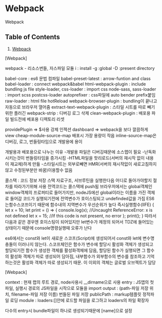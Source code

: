 # **Webpack**
Webpack


## Table of Contents
1. [Webpack](#webpack)

[Webpack]

webpack - 리소스번들, 자스파일 모듈
i : install
-g :global
-D :present directory

babel-core : es6 문법 컴파일
babel-preset-latest : arrow-funtion and class
babel-loader : connect webpack&babel
html-webpack-plugin : include bundling js file
style-loader, css-loader : import css
node-sass, sass-loader : import scss
postcss-loader autoprefixer : css파일에 auto bender prefix붙임
raw-loader : html file hotReload
webpack-browser-plugin : bundling이 끝나고 자동으로 브라우저 열어줌
extract-text-webpack-plugin : 스타일 시트를 따로 빼기 위한 플러긴
webpack-strip : 디버깅 로그 삭제
clean-webpack-plugin : 배포용 파일 빌드전에 베포용 디렉토리 리셋

providePlugin => $사용 강제 인젝션
dashboard => webpack을 보다 깔끔하게 view
cheap-module-source-map 배포시 가장 용량이 작음
inline-source-map은 디버깅, 로그, 번들링타임으로 개발용에 용이

개발용과 배포용으로 나누는 이유
-개발용 파일은 디버깅때문에 소스맵이 필요
-난독화시키는것이 번들링타임을 증가시킴
-HTML파일을 핫리로드(서버의 재시작 없이 내용이 재교체)하게 만듦
-스타일시트는 외부로빼면 HMR(서버의 재시작없이 새로고침하지않고 수정된부분만 바꿈)이용할수 없음


콜스택 : 코드 정보 저장 스택 자료구조, 서브루틴을 실행한다음 어디로 돌아가야할지 절차를 따라가기위해 사용
전역코드는 콜스택에 push됨
브라우저에서는 global객체인 window객체의 프로퍼티로 들어가지만, nodeJS에선 global이라는 이름을 가진 객체로 들어감
코드가 실행되기전에 전역변수가 호이스팅되고 undefinded값을 가짐
ES6는함수스코프이기 때문에 함수내의 지역변수가 우선순위가 높다
즉시실행함수(IIFE)
{
  let x = 10;
  let print = () => {
    console.log(x); //Uncaught ReferenceError: x is not defined
    let x = 15; //If this code is not present, no error
  };
  print();
}
따라서 다음과 같은 경우엔 호이스팅이 되어있지만 let변수가 제정의 되어서 TDZ에 들어있는 상태이기 때문에 console명령실행때 오류가 난다

es6에서는 const와 let이 새로운 스코프(Script)에 생성되어서 const와 let에 변수명 충돌이 이러나지 않는다.
스코프체인은 함수가 변수에 할당시 활성화 객체가 생성되고 할당되기전 함수가 생성한 객체를 활성화객체에 담음, 할당된 함수가 실행되면 그 함수의 활성화 객체가 따로 생성되어 담아짐, 내부함수가 외부함수의 변수를 참조하고 기억하는것은 활성화 객체가 따로 생성되기 때문. 이 이외의 객체는 글로벌 오브젝트가 담당



[Webpack]

context : 현재 랩의 루트 경로, node사용시 __dirname으로 사용
entry : JS앱의 첫 파일, 실행시 경로의 JS파일을 시작으로 모듈을 import
output : (path-파일 저장 위치, filename-파일 저장 이름) 번들된 파일 저장
publicPath : markup템플릿 정적파일 로딩
module : loaders:[]안에 로드할 파일을 로그하고 loaders의 파일 확장자

다수의 entry시 bundle파일이 하나로 생성되기때문에 [name]으로 설정
